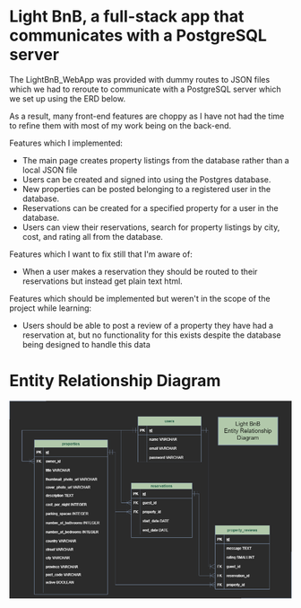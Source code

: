 # Light BnB, a full-stack app that communicates with a PostgreSQL server

The LightBnB_WebApp was provided with dummy routes to JSON files which we had to reroute to communicate with a PostgreSQL server which we set up using the ERD below. 

As a result, many front-end features are choppy as I have not had the time to refine them with most of my work being
on the back-end.

Features which I implemented:
* The main page creates property listings from the database rather than a local JSON file
* Users can be created and signed into using the Postgres database.
* New properties can be posted belonging to a registered user in the database.
* Reservations can be created for a specified property for a user in the database.
* Users can view their reservations, search for property listings by city, cost, and rating all from the database.

Features which I want to fix still that I'm aware of:
* When a user makes a reservation they should be routed to their reservations but instead get plain text html.

Features which should be implemented but weren't in the scope of the project while learning:
* Users should be able to post a review of a property they have had a reservation at, but no functionality for this exists despite the database being designed to handle this data



# Entity Relationship Diagram

![ERD Diagram](./LightBNB.png)

